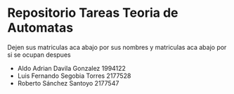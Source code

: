 # Repositorio Tareas Teoria de Automatas

Dejen sus matriculas aca abajo por sus nombres y matriculas
aca abajo por si se ocupan despues

- Aldo Adrian Davila Gonzalez 1994122
- Luis Fernando Segobia Torres 2177528
- Roberto Sánchez Santoyo 2177547